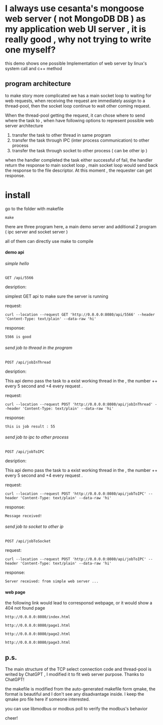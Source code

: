 
# I always use cesanta's mongoose web server ( not MongoDB DB ) as my application web UI server , it is really good , why not trying to write one myself?


this demo shows one possible Implementation of web server by linux's system call and c++ method


## program architecture

to make story more complicated we has a main socket loop to waiting for web requests, when receiving the request are immediately assign to a thread-pool, then the socket loop continue to wait other coming request.

When the thread-pool getting the request, it can chose where to send where the task to , when have following options to represent possible web server architecture

1. transfer the task to other thread in same program
2. transfer the task through IPC (inter process communication) to other process
3. transfer the task through socket to other process ( can be other ip )
 
when the handler completed the task either successful of fail, the handler return the response to main socket loop , main socket loop would send back the response to the file descriptor. At this moment , the requester can get response.



# install

go to the folder with makefile

```
make 
```

there are three program here, a main demo server and additional 2 program ( ipc server and socket server )

all of them can directly use make to compile


#### demo api


###### simple hello
```
GET /api/5566
```

desription:

simplest GET api to make sure the server is running

request:
```
curl --location --request GET 'http://0.0.0.0:8080/api/5566' --header 'Content-Type: text/plain' --data-raw 'hi'
```

response:
```
5566 is good
```



###### send job to thread in the program
```
POST /api/jobInThread
```

desription:

This api demo pass the task to a exist working thread in the ,  the number ++ every 5 second and +4 every request . 

request:
```
curl --location --request POST 'http://0.0.0.0:8080/api/jobInThread' --header 'Content-Type: text/plain' --data-raw 'hi'
```

response:
```
this is job result : 55
```



###### send job to ipc to other process
```
POST /api/jobToIPC
```

desription:

This api demo pass the task to a exist working thread in the ,  the number ++ every 5 second and +4 every request . 


request:
```
curl --location --request POST 'http://0.0.0.0:8080/api/jobToIPC' --header 'Content-Type: text/plain' --data-raw 'hi'
```

response:
```
Message received! 
```


###### send job to socket to other ip

```
POST /api/jobToSocket
```

request:
```
curl --location --request POST 'http://0.0.0.0:8080/api/jobToIPC' --header 'Content-Type: text/plain' --data-raw 'hi'
```

response:
```
Server received: from simple web server ... 
```




#### web page

the following link would lead to corresponsd webpage, or it would show a 404 not found page
```
http://0.0.0.0:8080/index.html

http://0.0.0.0:8080/page1.html

http://0.0.0.0:8080/page2.html

http://0.0.0.0:8080/page3.html
```



## p.s.

The main structure of the TCP select connection code and thread-pool is writed by ChatGPT , I modified it to fit web server purpose. Thanks to ChatGPT!

the makefile is modified from the auto-generated makefile form qmake, the format is beautiful and I don't see any disadvantage inside. I keep the qmake pro file here if someone interested.

you can use libmodbus or modbus poll to verify the modbus's behavior




cheer!


